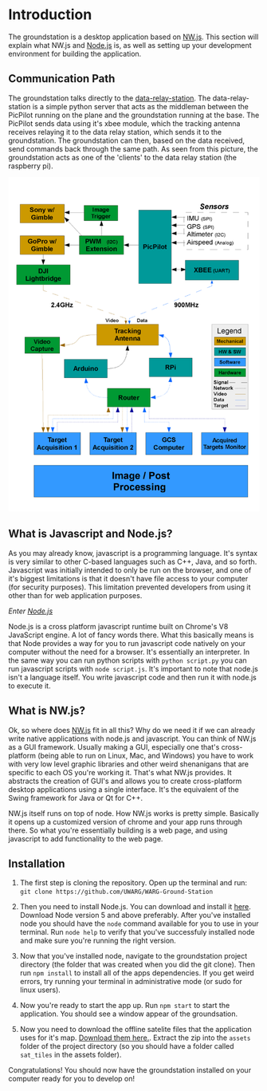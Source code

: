 # Introduction

The groundstation is a desktop application based on [NW.js](nwjs.iohttp://nwjs.io/). This section will explain what NW.js and [Node.js](https://nodejs.org/en/) is, as well as setting up your development environment for building the application.

## Communication Path

The groundstation talks directly to the [data-relay-station](https://github.com/UWARG/data-relay-station). The data-relay-station is a simple python server that acts as the middleman between the PicPilot running on the plane and the groundstation running at the base. The PicPilot sends data using it's xbee module, which the tracking antenna receives relaying it to the data relay station, which sends it to the groundstation. The groundstation can then, based on the data received, send commands back through the same path. As seen from this picture, the groundstation acts as one of the 'clients' to the data relay station (the raspberry pi).

![High level overview](../images/groundstation/warg-fleet-diagram.png)

## What is Javascript and Node.js?

As you may already know, javascript is a programming language. It's syntax is very similar to other C-based languages such as C++, Java, and so forth. Javascript was initially intended to only be run on the browser, and one of it's biggest limitations is that it doesn't have file access to your computer (for security purposes). This limitation prevented developers from using it other than for web application purposes. 

*Enter [Node.js](https://nodejs.org/en/)*

Node.js is a cross platform javascript runtime built on Chrome's V8 JavaScript engine. A lot of fancy words there. What this basically means is that Node provides a way for you to run javascript code natively on your computer without the need for a browser. It's essentially an interpreter. In the same way you can run python scripts with `python script.py` you can run javascript scripts with `node script.js`. It's important to note that node.js isn't a language itself. You write javascript code and then run it with node.js to execute it. 

## What is NW.js?

Ok, so where does [NW.js](http://nwjs.io/) fit in all this? Why do we need it if we can already write native applications with node.js and javascript. You can think of NW.js as a GUI framework. Usually making a GUI, especially one that's cross-platform (being able to run on Linux, Mac, and Windows) you have to work with very low level graphic libraries and other weird shenanigans that are specific to each OS you're working it. That's what NW.js provides. It abstracts the creation of GUI's and allows you to create cross-platform desktop applications using a single interface. It's the equivalent of the Swing framework for Java or Qt for C++.

NW.js itself runs on top of node. How NW.js works is pretty simple. Basically it opens up a customized version of chrome and your app runs through there. So what you're essentially building is a web page, and using javascript to add functionality to the web page.

## Installation

1. The first step is cloning the repository. Open up the terminal and run: 
`git clone https://github.com/UWARG/WARG-Ground-Station`

2. Then you need to install Node.js. You can download and install it [here](https://nodejs.org/en/). Download Node version 5 and above preferably. After you've installed node you should have the `node` command available for you to use in your terminal. Run `node help` to verify that you've successfuly installed node and make sure you're running the right version.

3. Now that you've installed node, navigate to the groundstation project directory (the folder that was created when you did the git clone). Then run `npm install` to install all of the apps dependencies. If you get weird errors, try running your terminal in administrative mode (or sudo for linux users).

4. Now you're ready to start the app up. Run `npm start` to start the application. You should see a window appear of the groundsation.

5. Now you need to download the offline satelite files that the application uses for it's map. [Download them here.](https://drive.google.com/file/d/0BwjduHozuvOiaUFzV2dZdncyZnc/view). Extract the zip into the `assets` folder of the project directory (so you should have a folder called `sat_tiles` in the assets folder). 

Congratulations! You should now have the groundstation installed on your computer ready for you to develop on! 


